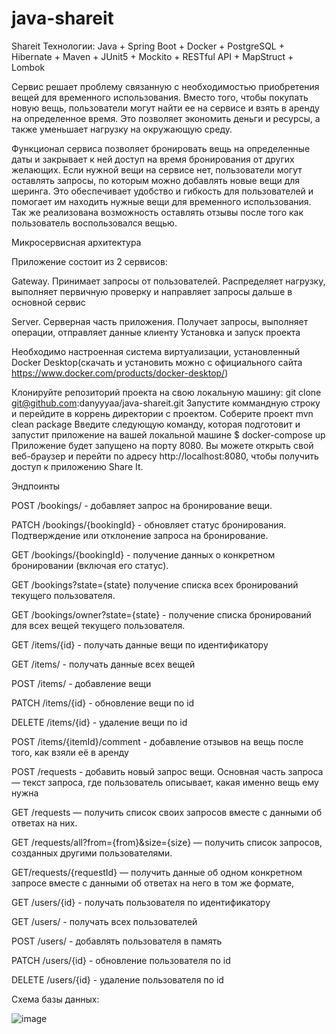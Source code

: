 # java-shareit
Shareit
Технологии: Java + Spring Boot + Docker + PostgreSQL + Hibernate + Maven + JUnit5 + Mockito + RESTful API + MapStruct + Lombok

Сервис решает проблему связанную с необходимостью приобретения вещей для временного использования. Вместо того, чтобы покупать новую вещь, пользователи могут найти ее на сервисе и взять в аренду на определенное время. Это позволяет экономить деньги и ресурсы, а также уменьшает нагрузку на окружающую среду.

Функционал сервиса позволяет бронировать вещь на определенные даты и закрывает к ней доступ на время бронирования от других желающих. Если нужной вещи на сервисе нет, пользователи могут оставлять запросы, по которым можно добавлять новые вещи для шеринга. Это обеспечивает удобство и гибкость для пользователей и помогает им находить нужные вещи для временного использования. Так же реализована возможность оставлять отзывы после того как пользователь воспользовался вещью.

Микросервисная архитектура

Приложение состоит из 2 сервисов:

Gateway. Принимает запросы от пользователей. Распределяет нагрузку, выполняет первичную проверку и направляет запросы дальше в основной сервис

Server. Серверная часть приложения. Получает запросы, выполняет операции, отправляет данные клиенту
Установка и запуск проекта

Необходимо настроенная система виртуализации, установленный Docker Desktop(скачать и установить можно с официального сайта https://www.docker.com/products/docker-desktop/)

Клонируйте репозиторий проекта на свою локальную машину:
git clone git@github.com:danyyyaa/java-shareit.git
Запустите коммандную строку и перейдите в коррень директории с проектом.
Соберите проект
mvn clean package
Введите следующую команду, которая подготовит и запустит приложение на вашей локальной машине
$  docker-compose up
Приложение будет запущено на порту 8080. Вы можете открыть свой веб-браузер и перейти по адресу http://localhost:8080, чтобы получить доступ к приложению Share It.

Эндпоинты

POST /bookings/ - добавляет запрос на бронирование вещи.

PATCH /bookings/{bookingId} - обновляет статус бронирования. Подтверждение или отклонение запроса на бронирование.

GET /bookings/{bookingId} - получение данных о конкретном бронировании (включая его статус).

GET /bookings?state={state} получение списка всех бронирований текущего пользователя.

GET /bookings/owner?state={state} - получение списка бронирований для всех вещей текущего пользователя.

GET /items/{id} - получать данные вещи по идентификатору

GET /items/ - получать данные всех вещей

POST /items/ - добавление вещи

PATCH /items/{id} - обновление вещи по id

DELETE /items/{id} - удаление вещи по id

POST /items/{itemId}/comment - добавление отзывов на вещь после того, как взяли её в аренду

POST /requests - добавить новый запрос вещи. Основная часть запроса — текст запроса, где пользователь описывает, какая именно вещь ему нужна

GET /requests — получить список своих запросов вместе с данными об ответах на них.

GET /requests/all?from={from}&size={size} — получить список запросов, созданных другими пользователями.

GET/requests/{requestId} — получить данные об одном конкретном запросе вместе с данными об ответах на него в том же формате,

GET /users/{id} - получать пользователя по идентификатору

GET /users/ - получать всех пользователей

POST /users/ - добавлять пользователя в память

PATCH /users/{id} - обновление пользователя по id

DELETE /users/{id} - удаление пользователя по id

Схема базы данных: 

![image](https://github.com/Dmitrypract/java-shareit/assets/118967478/c7c932d5-c994-4953-ab3d-4e1e06854186)

